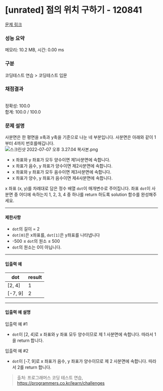 # [unrated] 점의 위치 구하기 - 120841 

[문제 링크](https://school.programmers.co.kr/learn/courses/30/lessons/120841) 

### 성능 요약

메모리: 10.2 MB, 시간: 0.00 ms

### 구분

코딩테스트 연습 > 코딩테스트 입문

### 채점결과

<br/>정확성: 100.0<br/>합계: 100.0 / 100.0

### 문제 설명

<p style="user-select: auto;">사분면은 한 평면을 x축과 y축을 기준으로 나눈 네 부분입니다. 사분면은 아래와 같이 1부터 4까지 번호를매깁니다.<br style="user-select: auto;">
<img src="https://grepp-programmers.s3.ap-northeast-2.amazonaws.com/files/production/b58d4788-42fa-44fa-af50-481907e65473/%E1%84%89%E1%85%B3%E1%84%8F%E1%85%B3%E1%84%85%E1%85%B5%E1%86%AB%E1%84%89%E1%85%A3%E1%86%BA%202022-07-07%20%E1%84%8B%E1%85%A9%E1%84%92%E1%85%AE%203.27.04%20%E1%84%87%E1%85%A9%E1%86%A8%E1%84%89%E1%85%A1%E1%84%87%E1%85%A9%E1%86%AB.png" title="" alt="스크린샷 2022-07-07 오후 3.27.04 복사본.png" style="user-select: auto;"></p>

<ul style="user-select: auto;">
<li style="user-select: auto;">x 좌표와 y 좌표가 모두 양수이면 제1사분면에 속합니다.</li>
<li style="user-select: auto;">x 좌표가 음수, y 좌표가 양수이면 제2사분면에 속합니다.</li>
<li style="user-select: auto;">x 좌표와 y 좌표가 모두 음수이면 제3사분면에 속합니다.</li>
<li style="user-select: auto;">x 좌표가 양수, y 좌표가 음수이면 제4사분면에 속합니다.</li>
</ul>

<p style="user-select: auto;">x  좌표 (x, y)를 차례대로 담은 정수 배열 <code style="user-select: auto;">dot</code>이 매개변수로 주어집니다. 좌표 <code style="user-select: auto;">dot</code>이 사분면 중 어디에 속하는지 1, 2, 3, 4 중 하나를 return 하도록 solution 함수를 완성해주세요.</p>

<hr style="user-select: auto;">

<h4 style="user-select: auto;">제한사항</h4>

<ul style="user-select: auto;">
<li style="user-select: auto;"><code style="user-select: auto;">dot</code>의 길이 = 2</li>
<li style="user-select: auto;"><code style="user-select: auto;">dot[0]</code>은 x좌표를, <code style="user-select: auto;">dot[1]</code>은 y좌표를 나타냅니다</li>
<li style="user-select: auto;">-500 ≤ <code style="user-select: auto;">dot</code>의 원소 ≤ 500</li>
<li style="user-select: auto;"><code style="user-select: auto;">dot</code>의 원소는 0이 아닙니다. </li>
</ul>

<hr style="user-select: auto;">

<h4 style="user-select: auto;">입출력 예</h4>
<table class="table" style="user-select: auto;">
        <thead style="user-select: auto;"><tr style="user-select: auto;">
<th style="user-select: auto;">dot</th>
<th style="user-select: auto;">result</th>
</tr>
</thead>
        <tbody style="user-select: auto;"><tr style="user-select: auto;">
<td style="user-select: auto;">[2, 4]</td>
<td style="user-select: auto;">1</td>
</tr>
<tr style="user-select: auto;">
<td style="user-select: auto;">[-7, 9]</td>
<td style="user-select: auto;">2</td>
</tr>
</tbody>
      </table>
<hr style="user-select: auto;">

<h4 style="user-select: auto;">입출력 예 설명</h4>

<p style="user-select: auto;">입출력 예 #1</p>

<ul style="user-select: auto;">
<li style="user-select: auto;"><code style="user-select: auto;">dot</code>이 [2, 4]로 x 좌표와 y 좌표 모두 양수이므로 제 1 사분면에 속합니다. 따라서 1을 return 합니다.</li>
</ul>

<p style="user-select: auto;">입출력 예 #2</p>

<ul style="user-select: auto;">
<li style="user-select: auto;"><code style="user-select: auto;">dot</code>이 [-7, 9]로 x 좌표가 음수, y 좌표가 양수이므로 제 2 사분면에 속합니다. 따라서 2를 return 합니다.</li>
</ul>


> 출처: 프로그래머스 코딩 테스트 연습, https://programmers.co.kr/learn/challenges